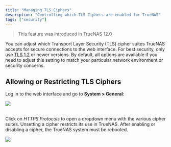 ```yaml
---
title: "Managing TLS Ciphers"
description: "Controlling which TLS Ciphers are enabled for TrueNAS"
tags: ["security"]
---
```


> This feature was introduced in TrueNAS 12.0

You can adjust which Transport Layer Security (TLS) cipher suites TrueNAS accepts for secure connections to the web interface.
For best security, only use [TLS 1.2](https://tools.ietf.org/html/rfc5246) or newer versions.
By default, all options are available if you need to adjust this setting to match your particular network environment or security concerns.

## Allowing or Restricting TLS Ciphers

Log in to the web interface and go to **System > General**:

<img src="/images/12.0-SystemGeneral.png">
<br><br>

Click on *HTTPS Protocols* to open a dropdown menu with the various cipher suites.
Unsetting a cipher restricts its use in TrueNAS.
After enabling or disabling a cipher, the TrueNAS system must be rebooted.

<img src="/images/SystemGeneralHTTPSProtocols.png">
<br><br>
